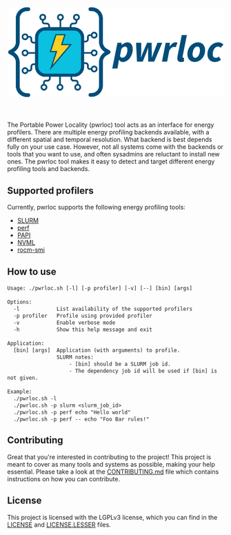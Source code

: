 <h1 align="center">
  <img src="https://raw.githubusercontent.com/bsc-es/pwrloc/main/docs/img/pwrloc_logo_rectangle.png" width="500">
</h1><br>

[//]: # (TODO: Add shields.)

The Portable Power Locality (pwrloc) tool acts as an interface for energy profilers.
There are multiple energy profiling backends available, with a different spatial and temporal resolution.
What backend is best depends fully on your use case.
However, not all systems come with the backends or tools that you want to use, and often sysadmins are reluctant to install new ones.
The pwrloc tool makes it easy to detect and target different energy profiling tools and backends.

## Supported profilers

Currently, pwrloc supports the following energy profiling tools:

- [SLURM](https://github.com/SchedMD/slurm)
- [perf](https://github.com/torvalds/linux/tree/master/tools/perf)
- [PAPI](https://github.com/icl-utk-edu/papi)
- [NVML](https://developer.nvidia.com/management-library-nvml)
- [rocm-smi](https://github.com/ROCm/rocm_smi_lib)

## How to use

```console
Usage: ./pwrloc.sh [-l] [-p profiler] [-v] [--] [bin] [args]

Options:
  -l            List availability of the supported profilers
  -p profiler   Profile using provided profiler
  -v            Enable verbose mode
  -h            Show this help message and exit

Application:
  [bin] [args]  Application (with arguments) to profile.
                SLURM notes:
                    - [bin] should be a SLURM job id.
                    - The dependency job id will be used if [bin] is not given.

Example:
  ./pwrloc.sh -l
  ./pwrloc.sh -p slurm <slurm_job_id>
  ./pwrloc.sh -p perf echo "Hello world"
  ./pwrloc.sh -p perf -- echo "Foo Bar rules!"
```

## Contributing

Great that you're interested in contributing to the project!
This project is meant to cover as many tools and systems as possible, making your help essential.
Please take a look at the [CONTRIBUTING.md](CONTRIBUTING.md) file which contains instructions on how you can contribute.

## License

This project is licensed with the LGPLv3 license, which you can find in the [LICENSE](LICENSE) and [LICENSE.LESSER](LICENSE.LESSER) files.
